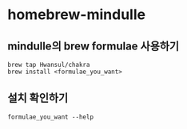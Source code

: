# homebrew-mindulle

## mindulle의 brew formulae 사용하기
```shell
brew tap Hwansul/chakra
brew install <formulae_you_want>
```

## 설치 확인하기
```shell
formulae_you_want --help
```
